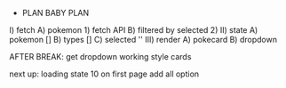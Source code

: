 * PLAN BABY PLAN

I) fetch
    A) pokemon
        1) fetch API
    B) filtered by selected
        2) 
II) state
    A) pokemon []
    B) types []
    C) selected ''
III) render
    A) pokecard
    B) dropdown

AFTER BREAK:
get dropdown working
style cards

next up:
loading state
10 on first page
add all option

